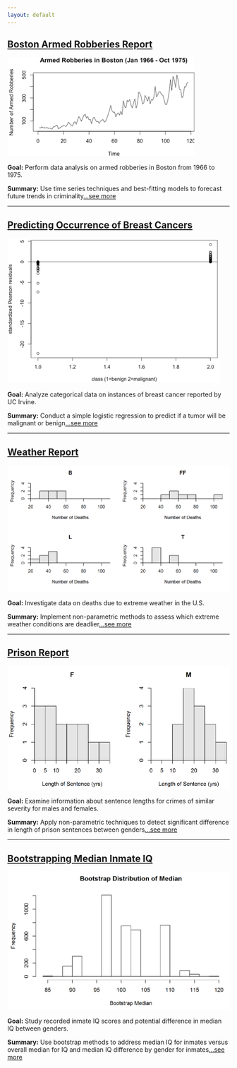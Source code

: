 ```yaml
---
layout: default
---
```

## [Boston Armed Robberies Report](./bostonarmedrobberies.html)

![Branching](/assets/img/BARP_1.png)

**Goal:** Perform data analysis on armed robberies in Boston from 1966 to 1975.

**Summary:** Use time series techniques and best-fitting models to forecast future trends in criminality[...see more](./bostonarmedrobberies.html)

* * *

## [Predicting Occurrence of Breast Cancers](./predictbreastcancers.html)

![Branching](/assets/img/POBC_5.png)

**Goal:** Analyze categorical data on instances of breast cancer reported by UC Irvine.

**Summary:** Conduct a simple logistic regression to predict if a tumor will be malignant or benign[...see more](./predictbreastcancers.html)

* * *

## [Weather Report](./weatherreport.html)

![Branching](/assets/img/WR_1.png)

**Goal:** Investigate data on deaths due to extreme weather in the U.S.

**Summary:** Implement non-parametric methods to assess which extreme weather conditions are deadlier[...see more](./weatherreport.html)

* * *

## [Prison Report](./prisonreport.html)

![Branching](/assets/img/PR_1.png)

**Goal:** Examine information about sentence lengths for crimes of similar severity for males and females.

**Summary:** Apply non-parametric techniques to detect significant difference in length of prison sentences between genders[...see more](./prisonreport.html)

* * *

## [Bootstrapping Median Inmate IQ](./bootstrapmedianIQ.html)

![Branching](/assets/img/BMII_5.png)

**Goal:** Study recorded inmate IQ scores and potential difference in median IQ between genders.

**Summary:** Use bootstrap methods to address median IQ for inmates versus overall median for IQ and median IQ difference by gender for inmates[...see more](./bootstrapmedianIQ.html)
